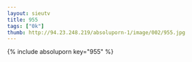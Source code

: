 ```yaml
--- 
layout: sieutv
title: 955
tags: ["0k"]
thumb: http://94.23.248.219/absoluporn-1/image/002/955.jpg
---
```

{% include absoluporn key="955" %} 
